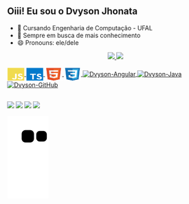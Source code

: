 ## Oiii! Eu sou o Dvyson Jhonata

- 🔭 Cursando Engenharia de Computação - UFAL
- 🌱 Sempre em busca de mais conhecimento
- 😄 Pronouns: ele/dele

<div align="center">
  <a href="https://github.com/Dvyson">
  <img height="175em" src="https://github-readme-stats.vercel.app/api?username=Dvyson&show_icons=true&theme=tokyonight&include_all_commits=true&count_private=true"/>
  <img height="175em" src="https://github-readme-stats.vercel.app/api/top-langs/?username=Dvyson&layout=compact&langs_count=7&theme=tokyonight"/>
</div>
  
  <div style="display: inline_block"><br>
  <img align="center" alt="Dvyson-Js" height="30" width="40" src="https://raw.githubusercontent.com/devicons/devicon/master/icons/javascript/javascript-plain.svg">
  <img align="center" alt="Dvyson-Ts" height="30" width="40" src="https://raw.githubusercontent.com/devicons/devicon/master/icons/typescript/typescript-plain.svg">
  <img align="center" alt="Dvyson-HTML" height="30" width="40" src="https://raw.githubusercontent.com/devicons/devicon/master/icons/html5/html5-original.svg">
  <img align="center" alt="Dvyson-CSS" height="30" width="40" src="https://raw.githubusercontent.com/devicons/devicon/master/icons/css3/css3-original.svg">
  <img align="center" alt="Dvyson-Angular" height="30" width="40" src="https://cdn.jsdelivr.net/gh/devicons/devicon/icons/angularjs/angularjs-original.svg" />   
  <img align="center" alt="Dvyson-Java" height="30" width="40" src="https://cdn.jsdelivr.net/gh/devicons/devicon/icons/java/java-original.svg" />
  <img align="center" alt="Dvyson-GitHub" height="30" width="40" src="https://cdn.jsdelivr.net/gh/devicons/devicon/icons/github/github-original.svg" />
    <src="https://discordapp.com/channels/843649075554549762/843649076159316061/958203364695486464">
</div>
  
  ##
  
  <div> 
  <a href="https://www.instagram.com/dvyson_jhonata" target="_blank"><img src="https://img.shields.io/badge/-Instagram-%23E4405F?style=for-the-badge&logo=instagram&logoColor=white" target="_blank"></a>
 <a href="https://discord.gg/msxwP3bP" target="_blank"><img src="https://img.shields.io/badge/Discord-7289DA?style=for-the-badge&logo=discord&logoColor=white" target="_blank"></a> 
  <a href = "mailto:dvyson.jhonata@gmail.com"><img src="https://img.shields.io/badge/-Gmail-%23333?style=for-the-badge&logo=gmail&logoColor=white" target="_blank"></a>
  <a href="https://www.linkedin.com/in/dvyson-gadelha-23a379185/" target="_blank"><img src="https://img.shields.io/badge/-LinkedIn-%230077B5?style=for-the-badge&logo=linkedin&logoColor=white" target="_blank"></a> 
    
</div>

   ![Snake animation](https://github.com/Dvyson/Dvyson/blob/output/github-contribution-grid-snake.svg)
